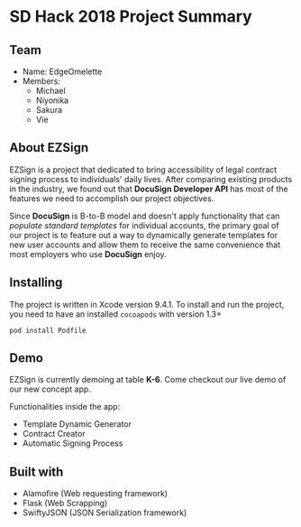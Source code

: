 # SD Hack 2018 Project Summary #
## Team ##
- Name: EdgeOmelette
- Members:
  - Michael
  - Niyonika
  - Sakura
  - Vie

## About EZSign ##
EZSign is a project that dedicated to bring accessibility of legal contract signing process to individuals' daily lives. After comparing existing products in the industry, we found out that **DocuSign Developer API** has most of the features we need to accomplish our project objectives.

Since **DocuSign** is B-to-B model and doesn't apply functionality that can *populate standard templates* for individual accounts, the primary goal of our project is to feature out a way to dynamically generate templates for new user accounts and allow them to receive the same convenience that most employers who use **DocuSign** enjoy.

## Installing ##
The project is written in Xcode version 9.4.1. To install and run the project, you need to have an installed `cocoapods` with version 1.3+

```
pod install Podfile
```

## Demo ##
EZSign is currently demoing at table **K-6**. Come checkout our live demo of our new concept app. 

Functionalities inside the app:
- Template Dynamic Generator
- Contract Creator
- Automatic Signing Process

## Built with ##
- Alamofire (Web requesting framework)
- Flask (Web Scrapping)
- SwiftyJSON (JSON Serialization framework)


